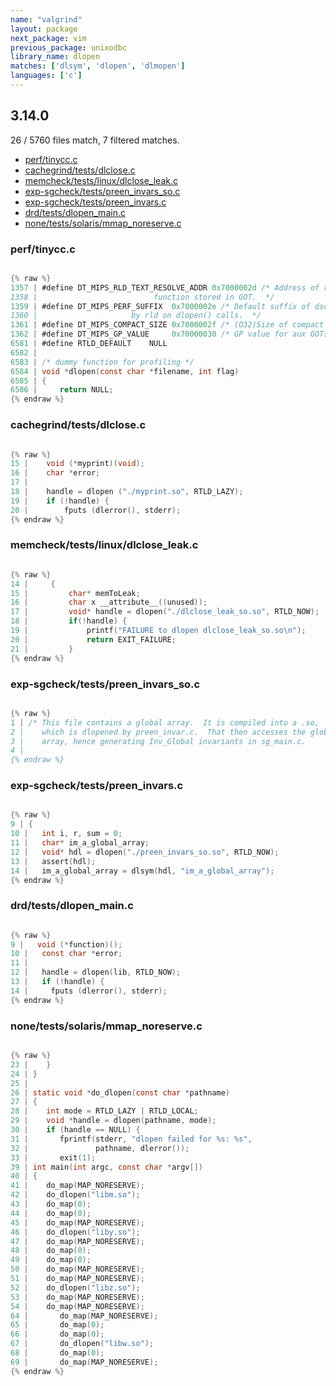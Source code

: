 ```yaml
---
name: "valgrind"
layout: package
next_package: vim
previous_package: unixodbc
library_name: dlopen
matches: ['dlsym', 'dlopen', 'dlmopen']
languages: ['c']
---
```

## 3.14.0
26 / 5760 files match, 7 filtered matches.

 - [perf/tinycc.c](#perftinyccc)
 - [cachegrind/tests/dlclose.c](#cachegrindtestsdlclosec)
 - [memcheck/tests/linux/dlclose_leak.c](#memchecktestslinuxdlclose_leakc)
 - [exp-sgcheck/tests/preen_invars_so.c](#exp-sgchecktestspreen_invars_soc)
 - [exp-sgcheck/tests/preen_invars.c](#exp-sgchecktestspreen_invarsc)
 - [drd/tests/dlopen_main.c](#drdtestsdlopen_mainc)
 - [none/tests/solaris/mmap_noreserve.c](#nonetestssolarismmap_noreservec)

### perf/tinycc.c

```c

{% raw %}
1357 | #define DT_MIPS_RLD_TEXT_RESOLVE_ADDR 0x7000002d /* Address of rld_text_rsolve
1358 | 						    function stored in GOT.  */
1359 | #define DT_MIPS_PERF_SUFFIX  0x7000002e /* Default suffix of dso to be added
1360 | 					   by rld on dlopen() calls.  */
1361 | #define DT_MIPS_COMPACT_SIZE 0x7000002f /* (O32)Size of compact rel section. */
1362 | #define DT_MIPS_GP_VALUE     0x70000030 /* GP value for aux GOTs.  */
6581 | #define RTLD_DEFAULT    NULL
6582 | 
6583 | /* dummy function for profiling */
6584 | void *dlopen(const char *filename, int flag)
6585 | {
6586 |     return NULL;
{% endraw %}

```
### cachegrind/tests/dlclose.c

```c

{% raw %}
15 |    void (*myprint)(void);
16 |    char *error;
17 | 
18 |    handle = dlopen ("./myprint.so", RTLD_LAZY);
19 |    if (!handle) {
20 |        fputs (dlerror(), stderr);
{% endraw %}

```
### memcheck/tests/linux/dlclose_leak.c

```c

{% raw %}
14 |     {
15 |         char* memToLeak;
16 |         char x __attribute__((unused));
17 |         void* handle = dlopen("./dlclose_leak_so.so", RTLD_NOW);
18 |         if(!handle) {
19 |             printf("FAILURE to dlopen dlclose_leak_so.so\n");
20 |             return EXIT_FAILURE;
21 |         }
{% endraw %}

```
### exp-sgcheck/tests/preen_invars_so.c

```c

{% raw %}
1 | /* This file contains a global array.  It is compiled into a .so,
2 |    which is dlopened by preen_invar.c.  That then accesses the global
3 |    array, hence generating Inv_Global invariants in sg_main.c.
4 | 
{% endraw %}

```
### exp-sgcheck/tests/preen_invars.c

```c

{% raw %}
9 | {
10 |   int i, r, sum = 0;
11 |   char* im_a_global_array;
12 |   void* hdl = dlopen("./preen_invars_so.so", RTLD_NOW);
13 |   assert(hdl);
14 |   im_a_global_array = dlsym(hdl, "im_a_global_array");
{% endraw %}

```
### drd/tests/dlopen_main.c

```c

{% raw %}
9 |   void (*function)();
10 |   const char *error;
11 | 
12 |   handle = dlopen(lib, RTLD_NOW);
13 |   if (!handle) {
14 |     fputs (dlerror(), stderr);
{% endraw %}

```
### none/tests/solaris/mmap_noreserve.c

```c

{% raw %}
23 |    }
24 | }
25 | 
26 | static void *do_dlopen(const char *pathname)
27 | {
28 |    int mode = RTLD_LAZY | RTLD_LOCAL;
29 |    void *handle = dlopen(pathname, mode);
30 |    if (handle == NULL) {
31 |       fprintf(stderr, "dlopen failed for %s: %s",
32 |               pathname, dlerror());
33 |       exit(1);
39 | int main(int argc, const char *argv[])
40 | {
41 |    do_map(MAP_NORESERVE);
42 |    do_dlopen("libm.so");
43 |    do_map(0);
44 |    do_map(0);
45 |    do_map(MAP_NORESERVE);
46 |    do_dlopen("liby.so");
47 |    do_map(MAP_NORESERVE);
48 |    do_map(0);
49 |    do_map(0);
50 |    do_map(MAP_NORESERVE);
51 |    do_map(MAP_NORESERVE);
52 |    do_dlopen("libz.so");
53 |    do_map(MAP_NORESERVE);
54 |    do_map(MAP_NORESERVE);
64 |       do_map(MAP_NORESERVE);
65 |       do_map(0);
66 |       do_map(0);
67 |       do_dlopen("libw.so");
68 |       do_map(0);
69 |       do_map(MAP_NORESERVE);
{% endraw %}

```